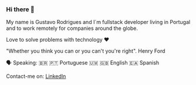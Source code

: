 ### Hi there 👋

My name is Gustavo Rodrigues and I´m fullstack developer living in Portugal and to work remotely for companies around the globe.

Love to solve problems with technology ❤️

"Whether you think you can or you can't you're right". Henry Ford

🗣️ Speaking:
🇧🇷 🇵🇹 Portuguese
🇺🇲 🇬🇧 English
🇪🇦 Spanish

Contact-me on:
[LinkedIn](https://www.linkedin.com/in/gustavorodrigues-dev/)

<!--
Here are some ideas to get you started:

- 🔭 I’m currently working on ...
- 🌱 I’m currently learning ...
- 👯 I’m looking to collaborate on ...
- 🤔 I’m looking for help with ...
- 💬 Ask me about ...
- 📫 How to reach me: ...
- 😄 Pronouns: ...
- ⚡ Fun fact: ...
-->
